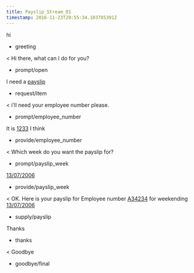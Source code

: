 ```yaml
---
title: Payslip_Stream_01
timestamp: 2016-11-23T20:55:34.103785391Z
---
```


hi
* greeting

< Hi there, what can I do for you?
* prompt/open

I need a [payslip](item_type)
* request/item

< i'll need your employee number please.
* prompt/employee_number

It is [1233](employee_number) I think
* provide/employee_number

< Which week do you want the payslip for?
* prompt/payslip_week

[13/07/2006](payslip_week)
* provide/payslip_week

< OK. Here is your payslip for Employee number [A34234](employee_number) for weekending [13/07/2006](payslip_week)
* supply/payslip

Thanks
* thanks

< Goodbye
* goodbye/final
